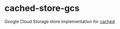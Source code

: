 # cached-store-gcs

Google Cloud Storage store implementation for [cached][cached]

[cached]: https://docs.rs/cached/
